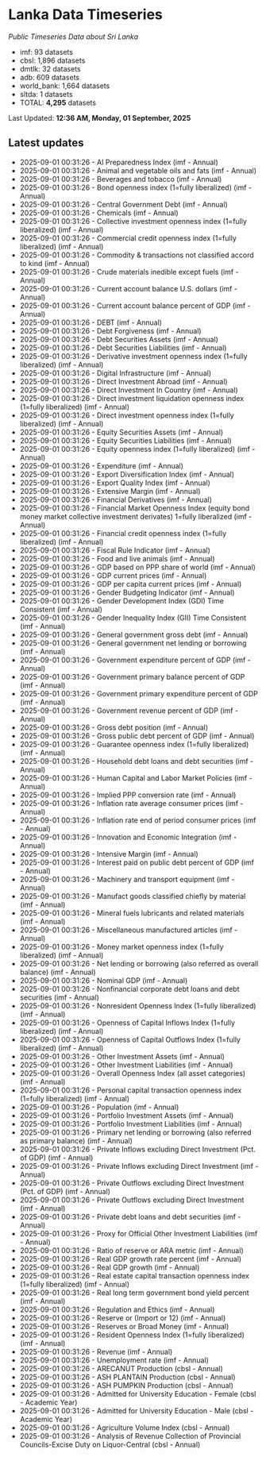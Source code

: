 # Lanka Data Timeseries
*Public Timeseries Data about Sri Lanka*

* imf: 93 datasets
* cbsl: 1,896 datasets
* dmtlk: 32 datasets
* adb: 609 datasets
* world_bank: 1,664 datasets
* sltda: 1 datasets
* TOTAL: **4,295** datasets

Last Updated: **12:36 AM, Monday, 01 September, 2025**

## Latest updates

* 2025-09-01 00:31:26 - AI Preparedness Index (imf - Annual)
* 2025-09-01 00:31:26 - Animal and vegetable oils and fats (imf - Annual)
* 2025-09-01 00:31:26 - Beverages and tobacco (imf - Annual)
* 2025-09-01 00:31:26 - Bond openness index (1=fully liberalized) (imf - Annual)
* 2025-09-01 00:31:26 - Central Government Debt (imf - Annual)
* 2025-09-01 00:31:26 - Chemicals (imf - Annual)
* 2025-09-01 00:31:26 - Collective investment openness index (1=fully liberalized) (imf - Annual)
* 2025-09-01 00:31:26 - Commercial credit openness index (1=fully liberalized) (imf - Annual)
* 2025-09-01 00:31:26 - Commodity & transactions not classified accord to kind (imf - Annual)
* 2025-09-01 00:31:26 - Crude materials inedible except fuels (imf - Annual)
* 2025-09-01 00:31:26 - Current account balance U.S. dollars (imf - Annual)
* 2025-09-01 00:31:26 - Current account balance percent of GDP (imf - Annual)
* 2025-09-01 00:31:26 - DEBT (imf - Annual)
* 2025-09-01 00:31:26 - Debt Forgiveness (imf - Annual)
* 2025-09-01 00:31:26 - Debt Securities Assets (imf - Annual)
* 2025-09-01 00:31:26 - Debt Securities Liabilities (imf - Annual)
* 2025-09-01 00:31:26 - Derivative investment openness index (1=fully liberalized) (imf - Annual)
* 2025-09-01 00:31:26 - Digital Infrastructure (imf - Annual)
* 2025-09-01 00:31:26 - Direct Investment Abroad (imf - Annual)
* 2025-09-01 00:31:26 - Direct Investment In Country (imf - Annual)
* 2025-09-01 00:31:26 - Direct investment liquidation openness index (1=fully liberalized) (imf - Annual)
* 2025-09-01 00:31:26 - Direct investment openness index (1=fully liberalized) (imf - Annual)
* 2025-09-01 00:31:26 - Equity Securities Assets (imf - Annual)
* 2025-09-01 00:31:26 - Equity Securities Liabilities (imf - Annual)
* 2025-09-01 00:31:26 - Equity openness index (1=fully liberalized) (imf - Annual)
* 2025-09-01 00:31:26 - Expenditure (imf - Annual)
* 2025-09-01 00:31:26 - Export Diversification Index (imf - Annual)
* 2025-09-01 00:31:26 - Export Quality Index (imf - Annual)
* 2025-09-01 00:31:26 - Extensive Margin (imf - Annual)
* 2025-09-01 00:31:26 - Financial Derivatives (imf - Annual)
* 2025-09-01 00:31:26 - Financial Market Openness Index (equity bond money market collective investment derivates) 1=fully liberalized (imf - Annual)
* 2025-09-01 00:31:26 - Financial credit openness index (1=fully liberalized) (imf - Annual)
* 2025-09-01 00:31:26 - Fiscal Rule Indicator (imf - Annual)
* 2025-09-01 00:31:26 - Food and live animals (imf - Annual)
* 2025-09-01 00:31:26 - GDP based on PPP share of world (imf - Annual)
* 2025-09-01 00:31:26 - GDP current prices (imf - Annual)
* 2025-09-01 00:31:26 - GDP per capita current prices (imf - Annual)
* 2025-09-01 00:31:26 - Gender Budgeting Indicator (imf - Annual)
* 2025-09-01 00:31:26 - Gender Development Index (GDI) Time Consistent (imf - Annual)
* 2025-09-01 00:31:26 - Gender Inequality Index (GII) Time Consistent (imf - Annual)
* 2025-09-01 00:31:26 - General government gross debt (imf - Annual)
* 2025-09-01 00:31:26 - General government net lending or borrowing (imf - Annual)
* 2025-09-01 00:31:26 - Government expenditure percent of GDP (imf - Annual)
* 2025-09-01 00:31:26 - Government primary balance percent of GDP (imf - Annual)
* 2025-09-01 00:31:26 - Government primary expenditure percent of GDP (imf - Annual)
* 2025-09-01 00:31:26 - Government revenue percent of GDP (imf - Annual)
* 2025-09-01 00:31:26 - Gross debt position (imf - Annual)
* 2025-09-01 00:31:26 - Gross public debt percent of GDP (imf - Annual)
* 2025-09-01 00:31:26 - Guarantee openness index (1=fully liberalized) (imf - Annual)
* 2025-09-01 00:31:26 - Household debt loans and debt securities (imf - Annual)
* 2025-09-01 00:31:26 - Human Capital and Labor Market Policies (imf - Annual)
* 2025-09-01 00:31:26 - Implied PPP conversion rate (imf - Annual)
* 2025-09-01 00:31:26 - Inflation rate average consumer prices (imf - Annual)
* 2025-09-01 00:31:26 - Inflation rate end of period consumer prices (imf - Annual)
* 2025-09-01 00:31:26 - Innovation and Economic Integration (imf - Annual)
* 2025-09-01 00:31:26 - Intensive Margin (imf - Annual)
* 2025-09-01 00:31:26 - Interest paid on public debt percent of GDP (imf - Annual)
* 2025-09-01 00:31:26 - Machinery and transport equipment (imf - Annual)
* 2025-09-01 00:31:26 - Manufact goods classified chiefly by material (imf - Annual)
* 2025-09-01 00:31:26 - Mineral fuels lubricants and related materials (imf - Annual)
* 2025-09-01 00:31:26 - Miscellaneous manufactured articles (imf - Annual)
* 2025-09-01 00:31:26 - Money market openness index (1=fully liberalized) (imf - Annual)
* 2025-09-01 00:31:26 - Net lending or borrowing (also referred as overall balance) (imf - Annual)
* 2025-09-01 00:31:26 - Nominal GDP (imf - Annual)
* 2025-09-01 00:31:26 - Nonfinancial corporate debt loans and debt securities (imf - Annual)
* 2025-09-01 00:31:26 - Nonresident Openness Index (1=fully liberalized) (imf - Annual)
* 2025-09-01 00:31:26 - Openness of Capital Inflows Index (1=fully liberalized) (imf - Annual)
* 2025-09-01 00:31:26 - Openness of Capital Outflows Index (1=fully liberalized) (imf - Annual)
* 2025-09-01 00:31:26 - Other Investment Assets (imf - Annual)
* 2025-09-01 00:31:26 - Other Investment Liabilities (imf - Annual)
* 2025-09-01 00:31:26 - Overall Openness Index (all asset categories) (imf - Annual)
* 2025-09-01 00:31:26 - Personal capital transaction openness index (1=fully liberalized) (imf - Annual)
* 2025-09-01 00:31:26 - Population (imf - Annual)
* 2025-09-01 00:31:26 - Portfolio Investment Assets (imf - Annual)
* 2025-09-01 00:31:26 - Portfolio Investment Liabilities (imf - Annual)
* 2025-09-01 00:31:26 - Primary net lending or borrowing (also referred as primary balance) (imf - Annual)
* 2025-09-01 00:31:26 - Private Inflows excluding Direct Investment (Pct. of GDP) (imf - Annual)
* 2025-09-01 00:31:26 - Private Inflows excluding Direct Investment (imf - Annual)
* 2025-09-01 00:31:26 - Private Outflows excluding Direct Investment (Pct. of GDP) (imf - Annual)
* 2025-09-01 00:31:26 - Private Outflows excluding Direct Investment (imf - Annual)
* 2025-09-01 00:31:26 - Private debt loans and debt securities (imf - Annual)
* 2025-09-01 00:31:26 - Proxy for Official Other Investment Liabilities (imf - Annual)
* 2025-09-01 00:31:26 - Ratio of reserve or ARA metric (imf - Annual)
* 2025-09-01 00:31:26 - Real GDP growth rate percent (imf - Annual)
* 2025-09-01 00:31:26 - Real GDP growth (imf - Annual)
* 2025-09-01 00:31:26 - Real estate capital transaction openness index (1=fully liberalized) (imf - Annual)
* 2025-09-01 00:31:26 - Real long term government bond yield percent (imf - Annual)
* 2025-09-01 00:31:26 - Regulation and Ethics (imf - Annual)
* 2025-09-01 00:31:26 - Reserve or (Import or 12) (imf - Annual)
* 2025-09-01 00:31:26 - Reserves or Broad Money (imf - Annual)
* 2025-09-01 00:31:26 - Resident Openness Index (1=fully liberalized) (imf - Annual)
* 2025-09-01 00:31:26 - Revenue (imf - Annual)
* 2025-09-01 00:31:26 - Unemployment rate (imf - Annual)
* 2025-09-01 00:31:26 - ARECANUT Production (cbsl - Annual)
* 2025-09-01 00:31:26 - ASH PLANTAIN Production (cbsl - Annual)
* 2025-09-01 00:31:26 - ASH PUMPKIN Production (cbsl - Annual)
* 2025-09-01 00:31:26 - Admitted for University Education - Female (cbsl - Academic Year)
* 2025-09-01 00:31:26 - Admitted for University Education - Male (cbsl - Academic Year)
* 2025-09-01 00:31:26 - Agriculture Volume Index (cbsl - Annual)
* 2025-09-01 00:31:26 - Analysis of Revenue Collection of Provincial Councils-Excise Duty on Liquor-Central (cbsl - Annual)